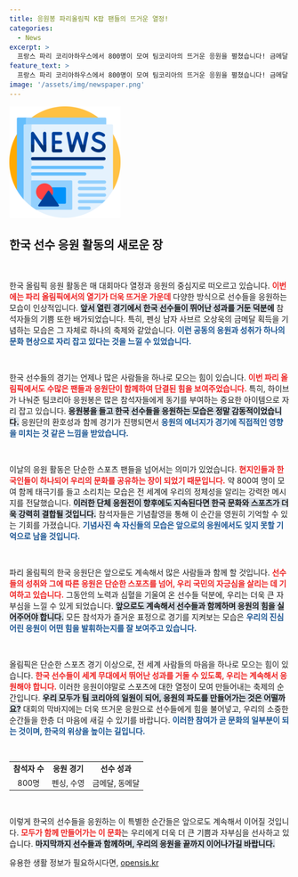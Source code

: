 ```yaml
---
title: 응원봉 파리올림픽 K팝 팬들의 뜨거운 열정!
categories:
  - News
excerpt: >
  프랑스 파리 코리아하우스에서 800명이 모여 팀코리아의 뜨거운 응원을 펼쳤습니다! 금메달 오상욱과 동메달 김우민을 향한 열광적인 환호 속, 한국 문화가 세계에 빛났습니다.
feature_text: >
  프랑스 파리 코리아하우스에서 800명이 모여 팀코리아의 뜨거운 응원을 펼쳤습니다! 금메달 오상욱과 동메달 김우민을 향한 열광적인 환호 속, 한국 문화가 세계에 빛났습니다.
image: '/assets/img/newspaper.png'
---
```


<p><img src="/assets/img/newspaper.png" alt="kimp 속보" /></p>

<h2 data-ke-size="size26">한국 선수 응원 활동의 새로운 장</h2>

<p data-ke-size="size16">&nbsp;</p>

<p>한국 올림픽 응원 활동은 매 대회마다 열정과 응원의 중심지로 떠오르고 있습니다. <b><span style="color: #ee2323;">이번에는 파리 올림픽에서의 열기가 더욱 뜨거운 가운데</span></b> 다양한 방식으로 선수들을 응원하는 모습이 인상적입니다. <b><span style="background-color: #21538527;">앞서 열린 경기에서 한국 선수들이 뛰어난 성과를 거둔 덕분에</span></b> 참석자들의 기쁨 또한 배가되었습니다. 특히, 펜싱 남자 사브르 오상욱의 금메달 획득을 기념하는 모습은 그 자체로 하나의 축제와 같았습니다. <b><span style="color: #1a5490;">이런 공동의 응원과 성취가 하나의 문화 현상으로 자리 잡고 있다는 것을 느낄 수 있었습니다.</span></b></p>

<p data-ke-size="size16">&nbsp;</p>

<p>한국 선수들의 경기는 언제나 많은 사람들을 하나로 모으는 힘이 있습니다. <b><span style="color: #ee2323;">이번 파리 올림픽에서도 수많은 팬들과 응원단이 함께하여 단결된 힘을 보여주었습니다.</span></b> 특히, 하이브가 나눠준 팀코리아 응원봉은 많은 참석자들에게 동기를 부여하는 중요한 아이템으로 자리 잡고 있습니다. <b><span style="background-color: #21538527;">응원봉을 들고 한국 선수들을 응원하는 모습은 정말 감동적이었습니다.</span></b> 응원단의 환호성과 함께 경기가 진행되면서 <b><span style="color: #1a5490;">응원의 에너지가 경기에 직접적인 영향을 미치는 것 같은 느낌을 받았습니다.</span></b></p>

<p data-ke-size="size16">&nbsp;</p>

<p>이날의 응원 활동은 단순한 스포츠 팬들을 넘어서는 의미가 있었습니다. <b><span style="color: #ee2323;">현지인들과 한국인들이 하나되어 우리의 문화를 공유하는 장이 되었기 때문입니다.</span></b> 약 800여 명이 모여 함께 태극기를 들고 소리치는 모습은 전 세계에 우리의 정체성을 알리는 강력한 메시지를 전달했습니다. <b><span style="background-color: #21538527;">이러한 단체 응원전이 향후에도 지속된다면 한국 문화와 스포츠가 더욱 강력히 결합될 것입니다.</span></b> 참석자들은 기념촬영을 통해 이 순간을 영원히 기억할 수 있는 기회를 가졌습니다. <b><span style="color: #1a5490;">기념사진 속 자신들의 모습은 앞으로의 응원에서도 잊지 못할 기억으로 남을 것입니다.</span></b></p>

<p data-ke-size="size16">&nbsp;</p>

<p>파리 올림픽의 한국 응원단은 앞으로도 계속해서 많은 사람들과 함께 할 것입니다. <b><span style="color: #ee2323;">선수들의 성취와 그에 따른 응원은 단순한 스포츠를 넘어, 우리 국민의 자긍심을 살리는 데 기여하고 있습니다.</span></b> 그동안의 노력과 심혈을 기울여 온 선수들 덕분에, 우리는 더욱 큰 자부심을 느낄 수 있게 되었습니다. <b><span style="background-color: #21538527;">앞으로도 계속해서 선수들과 함께하며 응원의 힘을 실어주어야 합니다.</span></b> 모든 참석자가 즐거운 표정으로 경기를 지켜보는 모습은 <b><span style="color: #1a5490;">우리의 진심 어린 응원이 어떤 힘을 발휘하는지를 잘 보여주고 있습니다.</span></b></p>

<p data-ke-size="size16">&nbsp;</p>

<p>올림픽은 단순한 스포츠 경기 이상으로, 전 세계 사람들의 마음을 하나로 모으는 힘이 있습니다. <b><span style="color: #ee2323;">한국 선수들이 세계 무대에서 뛰어난 성과를 거둘 수 있도록, 우리는 계속해서 응원해야 합니다.</span></b> 이러한 응원이야말로 스포츠에 대한 열정이 모여 만들어내는 축제의 순간입니다. <b><span style="background-color: #21538527;">우리 모두가 팀 코리아의 일원이 되어, 응원의 파도를 만들어가는 것은 어떨까요?</span></b> 대회의 막바지에는 더욱 뜨거운 응원으로 선수들에게 힘을 불어넣고, 우리의 소중한 순간들을 한층 더 마음에 새길 수 있기를 바랍니다. <b><span style="color: #1a5490;">이러한 참여가 곧 문화의 일부분이 되는 것이며, 한국의 위상을 높이는 길입니다.</span></b></p>

<p data-ke-size="size16">&nbsp;</p>

<table style="border-collapse: collapse; width: 100%;">
<tr>
<td style="text-align: center; height: 17px;"><b>참석자 수</b></td>
<td style="text-align: center; height: 17px;"><b>응원 경기</b></td>
<td style="text-align: center; height: 17px;"><b>선수 성과</b></td>
</tr>
<tr>
<td style="text-align: center; height: 17px;">800명</td>
<td style="text-align: center; height: 17px;">펜싱, 수영</td>
<td style="text-align: center; height: 17px;">금메달, 동메달</td>
</tr>
</table>

<p data-ke-size="size16">&nbsp;</p>

<p>이렇게 한국의 선수들을 응원하는 이 특별한 순간들은 앞으로도 계속해서 이어질 것입니다. <b><span style="color: #ee2323;">모두가 함께 만들어가는 이 문화</span></b>는 우리에게 더욱 더 큰 기쁨과 자부심을 선사하고 있습니다. <b><span style="background-color: #21538527;">마지막까지 선수들과 함께하며, 우리의 응원을 끝까지 이어나가길 바랍니다.</span></b></p>
유용한 생활 정보가 필요하시다면, <a href="https://opensis.kr" rel="dofollow">opensis.kr</a>


